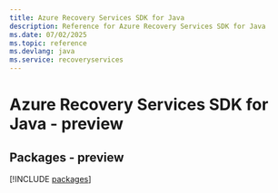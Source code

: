 ```yaml
---
title: Azure Recovery Services SDK for Java
description: Reference for Azure Recovery Services SDK for Java
ms.date: 07/02/2025
ms.topic: reference
ms.devlang: java
ms.service: recoveryservices
---
```

# Azure Recovery Services SDK for Java - preview
## Packages - preview
[!INCLUDE [packages](recovery-services-index.md)]